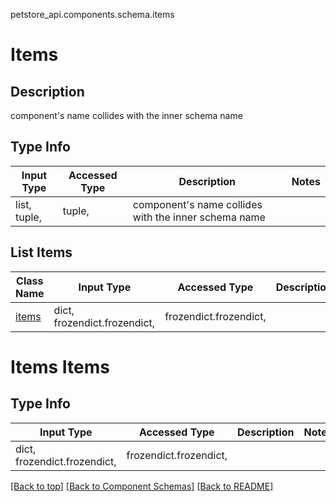 petstore_api.components.schema.items
# Items

## Description
component&#x27;s name collides with the inner schema name

## Type Info
Input Type | Accessed Type | Description | Notes
------------ | ------------- | ------------- | -------------
list, tuple,  | tuple,  | component&#x27;s name collides with the inner schema name |

## List Items
Class Name | Input Type | Accessed Type | Description | Notes
------------- | ------------- | ------------- | ------------- | -------------
[items](#items-items) | dict, frozendict.frozendict,  | frozendict.frozendict,  |  |

# Items Items

## Type Info
Input Type | Accessed Type | Description | Notes
------------ | ------------- | ------------- | -------------
dict, frozendict.frozendict,  | frozendict.frozendict,  |  |

[[Back to top]](#top) [[Back to Component Schemas]](../../../README.md#Component-Schemas) [[Back to README]](../../../README.md)
